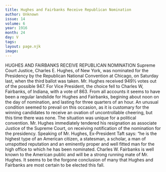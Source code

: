 ```yaml
---
title: Hughes and Fairbanks Receive Republican Nomination
author: Unknown
issue: 14
volume: 6
year: 1916
month: 24
day: V
tags:
layout: page.njk
image:
---
```

HUGHES AND FAIRBANKS RECEIVE REPUBLICAN NOMINATION      Supreme Court Justice, Charles E. Hughes, of New York, was nominated for the Presidency by the Republican National Convention at Chicago, on Saturday last, when the third ballot was taken. Mr. Hughes received 949½ votes out of the possible 947.      For Vice President, the choice fell to Charles W, Fairbanks, of Indiana, with a vote of 863.      From all accounts it seems to have been a regular landslide for Hughes and Fairbanks, begining about noon on the day of nomination, and lasting for three quarters of an hour.      An unusual condition seemed to prevail on this occasion, as it is customary for the winning candidates to receive an ovation of uncontrollable cheering, but this time there was none. The situation was unique for a political convention.       Mr. Hughes immediately tendered his resignation as associate Justice of the Supreme Court, on receiving notification of the nomination for the presidency.      Speaking of Mr. Hughes, Ex-President Taft says: “he is the highest type of an American citizen, a statesman, a scholar, a man of umspotted reputation and an eminently proper and well fitted man for the high office to which he has been nominated.       Charles W. Fairbanks is well known to the American public and will be a strong running mate of Mr. Hughes. It seems to be the forgone conclusion of many that Hughes and Fairbanks are most certain to be elected this fall.  


